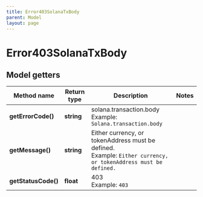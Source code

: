 ```yaml
---
title: Error403SolanaTxBody
parent: Model
layout: page
---
```


# Error403SolanaTxBody

## Model getters

Method name | Return type | Description | Notes
------------ | ------------- | ------------- | -------------
**getErrorCode()** | **string** | solana.transaction.body <br>Example: `Solana.transaction.body` |
**getMessage()** | **string** | Either currency, or tokenAddress must be defined. <br>Example: `Either currency, or tokenAddress must be defined.` |
**getStatusCode()** | **float** | 403 <br>Example: `403` |

